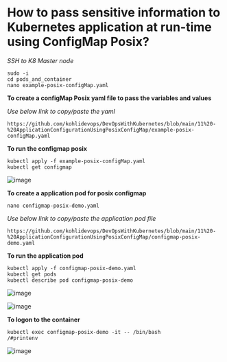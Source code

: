 # How to pass sensitive information to Kubernetes application at run-time using ConfigMap Posix?

_SSH to K8 Master node_

```
sudo -i
cd pods_and_container
nano example-posix-configMap.yaml
```

**To create a configMap Posix yaml file to pass the variables and values**

_Use below link to copy/paste the yaml_

```
https://github.com/kohlidevops/DevOpsWithKubernetes/blob/main/11%20-%20ApplicationConfigurationUsingPosixConfigMap/example-posix-configMap.yaml
```

**To run the configmap posix**

```
kubectl apply -f example-posix-configMap.yaml
kubectl get configmap
```

![image](https://github.com/user-attachments/assets/dbee810f-a624-4144-b65d-cf49cbbcd7a8)

**To create a application pod for posix configmap**

```
nano configmap-posix-demo.yaml
```

_Use below link to copy/paste the application pod file_

```
https://github.com/kohlidevops/DevOpsWithKubernetes/blob/main/11%20-%20ApplicationConfigurationUsingPosixConfigMap/configmap-posix-demo.yaml
```

**To run the application pod**

```
kubectl apply -f configmap-posix-demo.yaml
kubectl get pods
kubectl describe pod configmap-posix-demo
```

![image](https://github.com/user-attachments/assets/b308440b-23b9-40f0-9673-7ced57813d18)

![image](https://github.com/user-attachments/assets/2fc3d0db-e6cc-4197-9f00-e9cf41fdfc1b)

**To logon to the container**

```
kubectl exec configmap-posix-demo -it -- /bin/bash
/#printenv
```

![image](https://github.com/user-attachments/assets/7a69393a-fc91-40a2-9e61-64df4ad31939)


